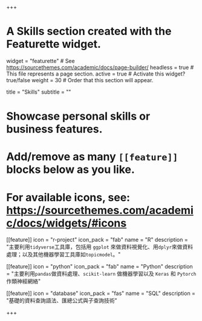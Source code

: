 +++
# A Skills section created with the Featurette widget.
widget = "featurette"  # See https://sourcethemes.com/academic/docs/page-builder/
headless = true  # This file represents a page section.
active = true  # Activate this widget? true/false
weight = 30  # Order that this section will appear.

title = "Skills"
subtitle = ""

# Showcase personal skills or business features.
# 
# Add/remove as many `[[feature]]` blocks below as you like.
# 
# For available icons, see: https://sourcethemes.com/academic/docs/widgets/#icons

[[feature]]
  icon = "r-project"
  icon_pack = "fab"
  name = "R"
  description = "主要利用`tidyverse`工具庫，包括用 `ggplot` 來做資料視覺化、用`dplyr`來做資料處理；以及其他機器學習工具庫如`topicmodel`。"
  
[[feature]]
  icon = "python"
  icon_pack = "fab"
  name = "Python"
  description = "主要利用`pandas`做資料處理、`scikit-learn` 做機器學習以及 `Keras` 和 `Pytorch`作類神經網絡"
  
[[feature]]
  icon = "database"
  icon_pack = "fas"
  name = "SQL"
  description = "基礎的資料查詢語法、匯總公式與子查詢技術"

+++
